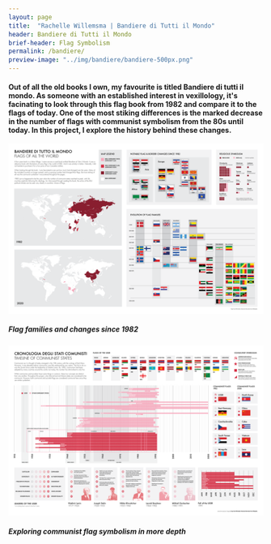 ```yaml
---
layout: page
title:  "Rachelle Willemsma | Bandiere di Tutti il Mondo"
header: Bandiere di Tutti il Mondo
brief-header: Flag Symbolism
permalink: /bandiere/
preview-image: "../img/bandiere/bandiere-500px.png"
---
```


#### Out of all the old books I own, my favourite is titled Bandiere di tutti il mondo. As someone with an established interest in vexillology, it's facinating to look through this flag book from 1982 and compare it to the flags of today. One of the most stiking differences is the marked decrease in the number of flags with communist symbolism from the 80s until today. In this project, I explore the history behind these changes.

![Page 1](../img/bandiere/bandiere-1.png)

##### Flag families and changes since 1982

![Page 2](../img/bandiere/bandiere-2.png)

##### Exploring communist flag symbolism in more depth